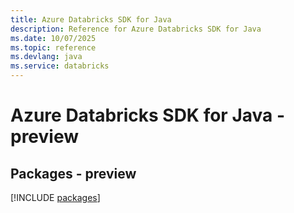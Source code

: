 ```yaml
---
title: Azure Databricks SDK for Java
description: Reference for Azure Databricks SDK for Java
ms.date: 10/07/2025
ms.topic: reference
ms.devlang: java
ms.service: databricks
---
```

# Azure Databricks SDK for Java - preview
## Packages - preview
[!INCLUDE [packages](databricks-index.md)]